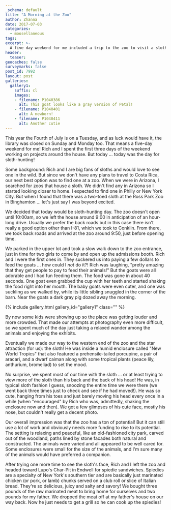 ```yaml
---
_schema: default
title: "A Morning at the Zoo"
author: Zhanna
date: 2017-07-03
categories:
  - moosellaneous
tags:
excerpt: >-
  A five day weekend for me included a trip to the zoo to visit a sloth!
header:
  teaser:
geocaches: false
surveymarks: false
post_id: 7992
layout: post                      
galleries:
  gallery1:
    suffix: cl
    images:
    - filename: P1040386
      alt: This goat looks like a gray version of Petal!
    - filename: P1040401
      alt: A newborn!
    - filename: P1040411
      alt: Another cutie      
---
```


This year the Fourth of July is on a Tuesday, and as luck would have it, the library was closed on Sunday and Monday too. That means a five-day weekend for me! Rich and I spent the first three days of the weekend working on projects around the house. But today ... today was the day for sloth-hunting!

Some background: Rich and I are big fans of sloths and would love to see one in the wild. But since we don't have any plans to travel to Costa Rica, our next best option was to find one at a zoo. When we were in Arizona, I searched for zoos that house a sloth. We didn't find any in Arizona so I started looking closer to home. I expected to find one in Philly or New York City. But when I found that there was a two-toed sloth at the Ross Park Zoo in Binghamton ... let's just say I was beyond excited.

We decided that today would be sloth-hunting day. The zoo doesn't open until 10:00am, so we left the house around 9:00 in anticipation of an hour-long drive. Usually we prefer the back roads but in this case there isn't really a good option other than I-81, which we took to Conklin. From there, we took back roads and arrived at the zoo around 9:50, just before opening time.

We parked in the upper lot and took a slow walk down to the zoo entrance, just in time for two girls to come by and open up the admissions booth. Rich and I were the first ones in. They suckered us into paying a few dollars to feed the goats ... how could I <em>not</em> do it?! Rich was laughing, "pretty amazing that they get people to pay to feed their animals!" But the goats were all adorable and I had fun feeding them. The food was gone in about 40 seconds. One goat even grabbed the cup with her teeth and started shaking the food right into her mouth. The baby goats were even cuter, and one was suckling as we walked by, while its little sibling snuggled in the corner of the barn. Near the goats a dark gray pig dozed away the morning.

{% include gallery.html gallery_id="gallery1" class="" %}

By now some kids were showing up so the place was getting louder and more crowded. That made our attempts at photography even more difficult, so we spent much of the day just taking a relaxed wander among the animals and enjoying the exhibits.

Eventually we made our way to the western end of the zoo and the star attraction (for us): the sloth! He was inside a humid enclosure called "New World Tropics" that also featured a prehensile-tailed porcupine, a pair of aracari, and a dwarf caiman along with some tropical plants (peace lily, anthurium, bromeliad) to set the mood.

No surprise, we spent most of our time with the sloth ... or at least trying to view more of the sloth than his back and the back of his head! He was, in typical sloth fashion I guess, snoozing the entire time we were there (we went back three times just to check and see if he had moved!). He was so cute, hanging from his toes and just barely moving his head every once in a while (when "encouraged" by Rich who was, admittedly, shaking the enclosure now and then). We got a few glimpses of his cute face, mostly his nose, but couldn't really get a decent photo.

Our overall impression was that the zoo has a ton of potential! But it can still use a lot of work and obviously needs more funding to rise to its potential. The setting is relaxing and peaceful, like an old-fashioned city park, carved out of the woodland, paths lined by stone facades both natural and constructed. The animals were varied and all appeared to be well cared for. Some enclosures were small for the size of the animals, and I'm sure many of the animals would have preferred a companion. 

After trying one more time to see the sloth's face, Rich and I left the zoo and headed toward Lupo's Char-Pit in Endwell for spiedie sandwiches. Spiedies are a specialty of New York's southern tier and are basically just marinated chicken (or pork, or lamb) chunks served on a club roll or slice of Italian bread. They're so delicious, juicy and salty and savory! We bought three pounds of the raw marinated meat to bring home for ourselves and two pounds for my father. We dropped the meat off at my father's house on our way back. Now he just needs to get a grill so he can cook up the spiedies!